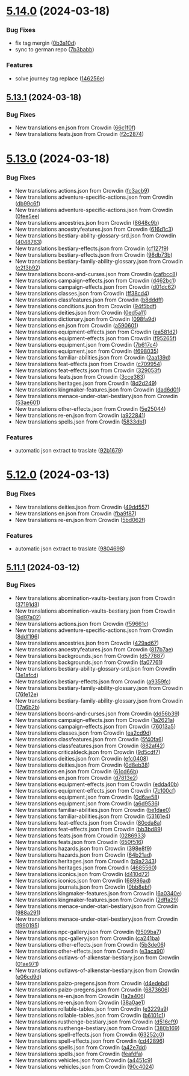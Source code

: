 # [5.14.0](https://github.com/allnnde/pf2e-esp-translation/compare/v5.13.1...v5.14.0) (2024-03-18)


### Bug Fixes

* fix tag mergin ([0b3a10d](https://github.com/allnnde/pf2e-esp-translation/commit/0b3a10d4e67a0d5b25a9236f3e07186e4f342c4d))
* sync to german repo ([7b3babb](https://github.com/allnnde/pf2e-esp-translation/commit/7b3babbe2bb1aa58fb73e512559f4547a7b2f884))


### Features

* solve journey tag replace ([146256e](https://github.com/allnnde/pf2e-esp-translation/commit/146256ee99664e4e1d668fb290c3089c936722aa))



## [5.13.1](https://github.com/allnnde/pf2e-esp-translation/compare/v5.13.0...v5.13.1) (2024-03-18)


### Bug Fixes

* New translations en.json from Crowdin ([66c1f0f](https://github.com/allnnde/pf2e-esp-translation/commit/66c1f0fc1fe9089086884eede02367292c60b1fa))
* New translations feats.json from Crowdin ([f2c2874](https://github.com/allnnde/pf2e-esp-translation/commit/f2c28747dbff8b6cf0ea089e8e414ea275dbefff))



# [5.13.0](https://github.com/allnnde/pf2e-esp-translation/compare/v5.12.0...v5.13.0) (2024-03-18)


### Bug Fixes

* New translations actions.json from Crowdin ([fc3acb9](https://github.com/allnnde/pf2e-esp-translation/commit/fc3acb906d621fe3b6e162a17738305b4f5d9fd2))
* New translations adventure-specific-actions.json from Crowdin ([db99c6f](https://github.com/allnnde/pf2e-esp-translation/commit/db99c6ff37418cac57695c6b7647e09592a0eeac))
* New translations adventure-specific-actions.json from Crowdin ([0fee5ee](https://github.com/allnnde/pf2e-esp-translation/commit/0fee5ee52c5a37f1ad7e367c8fe16c0927f341c9))
* New translations ancestries.json from Crowdin ([8648c9b](https://github.com/allnnde/pf2e-esp-translation/commit/8648c9bc7669091a9ae3ffd75502a62df2a64594))
* New translations ancestryfeatures.json from Crowdin ([616d1c3](https://github.com/allnnde/pf2e-esp-translation/commit/616d1c35896a4ffb1984a21c9644cd387feef934))
* New translations bestiary-ability-glossary-srd.json from Crowdin ([4048763](https://github.com/allnnde/pf2e-esp-translation/commit/4048763fa856b496e4446b1b4d326b30010726b3))
* New translations bestiary-effects.json from Crowdin ([cf127f9](https://github.com/allnnde/pf2e-esp-translation/commit/cf127f958ff8fb762b260d1aa4008cf3779433c4))
* New translations bestiary-effects.json from Crowdin ([98db73b](https://github.com/allnnde/pf2e-esp-translation/commit/98db73bc41fee1923db5fc820e3bfd8568d489a4))
* New translations bestiary-family-ability-glossary.json from Crowdin ([e2f3b92](https://github.com/allnnde/pf2e-esp-translation/commit/e2f3b92f98698f3402a9a52916a4c8c3a8edafc7))
* New translations boons-and-curses.json from Crowdin ([cafbcc8](https://github.com/allnnde/pf2e-esp-translation/commit/cafbcc81dcd05dd78bba3c7eb7c6e0e7bc05fccc))
* New translations campaign-effects.json from Crowdin ([d462bc1](https://github.com/allnnde/pf2e-esp-translation/commit/d462bc137f38ebc0c3e162078cbfb20f8c82cb36))
* New translations campaign-effects.json from Crowdin ([d01dc62](https://github.com/allnnde/pf2e-esp-translation/commit/d01dc6262b5672309cd5e0c0136eb115f3a4637e))
* New translations classes.json from Crowdin ([ff38cd4](https://github.com/allnnde/pf2e-esp-translation/commit/ff38cd4e6bdb45039dca83df88dc68c026fb785a))
* New translations classfeatures.json from Crowdin ([b8dddff](https://github.com/allnnde/pf2e-esp-translation/commit/b8dddffcbb9460b8d3459b2dd8903507df7df2b5))
* New translations conditions.json from Crowdin ([94f5bdf](https://github.com/allnnde/pf2e-esp-translation/commit/94f5bdf18c84935290a6648fb6ded299a904e5c1))
* New translations deities.json from Crowdin ([0ed5a11](https://github.com/allnnde/pf2e-esp-translation/commit/0ed5a11258930bab63b33e23e7124f2db0b15eac))
* New translations dictionary.json from Crowdin ([098fa9d](https://github.com/allnnde/pf2e-esp-translation/commit/098fa9d0474f7fd668580e955b2d0df0210b8e70))
* New translations en.json from Crowdin ([a590601](https://github.com/allnnde/pf2e-esp-translation/commit/a590601bc766de0dc5ec981ee1ff9773fd9506fe))
* New translations equipment-effects.json from Crowdin ([ea581d2](https://github.com/allnnde/pf2e-esp-translation/commit/ea581d2b7523676b35411a6a157a7a4be430ad2f))
* New translations equipment-effects.json from Crowdin ([f95265f](https://github.com/allnnde/pf2e-esp-translation/commit/f95265f14e3d6ed947db72911a2a6c5a472e0521))
* New translations equipment.json from Crowdin ([7b617c4](https://github.com/allnnde/pf2e-esp-translation/commit/7b617c49530207da6f7ad6244d1998289a1afc06))
* New translations equipment.json from Crowdin ([f698035](https://github.com/allnnde/pf2e-esp-translation/commit/f69803551a56d37ae83584e9bf0fa82702d8eefd))
* New translations familiar-abilities.json from Crowdin ([2aa139d](https://github.com/allnnde/pf2e-esp-translation/commit/2aa139d045312056d6b66040a7a7216c3c9e797b))
* New translations feat-effects.json from Crowdin ([c709954](https://github.com/allnnde/pf2e-esp-translation/commit/c709954d749946ed9b3d0317600b806754f859ec))
* New translations feat-effects.json from Crowdin ([329053f](https://github.com/allnnde/pf2e-esp-translation/commit/329053f50a7c8e9ea96ee53ada79239fd314db38))
* New translations feats.json from Crowdin ([3cce383](https://github.com/allnnde/pf2e-esp-translation/commit/3cce383584721cad6023bfdbb07ed74237e2f3b8))
* New translations heritages.json from Crowdin ([8d2d249](https://github.com/allnnde/pf2e-esp-translation/commit/8d2d249f8ec98e612a55bc55c0a80c2290f26848))
* New translations kingmaker-features.json from Crowdin ([dad6d01](https://github.com/allnnde/pf2e-esp-translation/commit/dad6d0184d321371fe80ff4f641a0ec85977d4e9))
* New translations menace-under-otari-bestiary.json from Crowdin ([53ae601](https://github.com/allnnde/pf2e-esp-translation/commit/53ae601600d2d4f60deb9495cf3c3321ce67b270))
* New translations other-effects.json from Crowdin ([5e25044](https://github.com/allnnde/pf2e-esp-translation/commit/5e250446723b56a9a37af4622bff52aa83a440d6))
* New translations re-en.json from Crowdin ([a922841](https://github.com/allnnde/pf2e-esp-translation/commit/a922841ca314e49814ca003195ee8c5d2e239459))
* New translations spells.json from Crowdin ([5833db1](https://github.com/allnnde/pf2e-esp-translation/commit/5833db1de320315d7809eb64740d6b5319da8ed1))


### Features

* automatic json extract to traslate ([92b1679](https://github.com/allnnde/pf2e-esp-translation/commit/92b167933002bf71a5dd7af3e2ce71dbe1ed68f2))



# [5.12.0](https://github.com/allnnde/pf2e-esp-translation/compare/v5.11.1...v5.12.0) (2024-03-13)


### Bug Fixes

* New translations deities.json from Crowdin ([49dd557](https://github.com/allnnde/pf2e-esp-translation/commit/49dd5572f09f7bfc85f691fd6fd4d6e9919fad96))
* New translations en.json from Crowdin ([fba9f87](https://github.com/allnnde/pf2e-esp-translation/commit/fba9f879508481e78d603e43aa260e7bd236e820))
* New translations re-en.json from Crowdin ([5bd062f](https://github.com/allnnde/pf2e-esp-translation/commit/5bd062fe114d428d6c00f8511ec400eec1ec2651))


### Features

* automatic json extract to traslate ([9804698](https://github.com/allnnde/pf2e-esp-translation/commit/980469814458e8292c36998dc34902e6f054a7af))



## [5.11.1](https://github.com/allnnde/pf2e-esp-translation/compare/v5.11.0...v5.11.1) (2024-03-12)


### Bug Fixes

* New translations abomination-vaults-bestiary.json from Crowdin ([37191d3](https://github.com/allnnde/pf2e-esp-translation/commit/37191d30f96bdaa5b851e8dea761988df0ca5378))
* New translations abomination-vaults-bestiary.json from Crowdin ([9d97a02](https://github.com/allnnde/pf2e-esp-translation/commit/9d97a029821ff8b0f8cd747bcef387c0b930542c))
* New translations actions.json from Crowdin ([f59661c](https://github.com/allnnde/pf2e-esp-translation/commit/f59661ca87ce8bcc5cd98c430c9cf7a94095c145))
* New translations adventure-specific-actions.json from Crowdin ([8ddf196](https://github.com/allnnde/pf2e-esp-translation/commit/8ddf196ff5e8b8457e85044f15d026eb02db6cd5))
* New translations ancestries.json from Crowdin ([429ad67](https://github.com/allnnde/pf2e-esp-translation/commit/429ad67f80b8d947566fe95d5bcf1aeb6c53e431))
* New translations ancestryfeatures.json from Crowdin ([817b7ae](https://github.com/allnnde/pf2e-esp-translation/commit/817b7ae5ccaf6a4e4b0f79c8bb86c7fd8940cd30))
* New translations backgrounds.json from Crowdin ([d577887](https://github.com/allnnde/pf2e-esp-translation/commit/d577887095f25ec1ae1ac67fc08349baf0bc555b))
* New translations backgrounds.json from Crowdin ([fa07761](https://github.com/allnnde/pf2e-esp-translation/commit/fa07761df931e1ce278e7e263fcb51fb474668e6))
* New translations bestiary-ability-glossary-srd.json from Crowdin ([3e1afcd](https://github.com/allnnde/pf2e-esp-translation/commit/3e1afcddfbccbb16c2d057cf1567197e35c7b63c))
* New translations bestiary-effects.json from Crowdin ([a9359fc](https://github.com/allnnde/pf2e-esp-translation/commit/a9359fc77cf3a510a6a4768ec77a4a584aa15678))
* New translations bestiary-family-ability-glossary.json from Crowdin ([76fe12e](https://github.com/allnnde/pf2e-esp-translation/commit/76fe12e6a3d98317996e6efedbf2d535ca6ba503))
* New translations bestiary-family-ability-glossary.json from Crowdin ([17a6b2b](https://github.com/allnnde/pf2e-esp-translation/commit/17a6b2b72c572c8f24dd3d56e1597de29c21a951))
* New translations boons-and-curses.json from Crowdin ([dd56b39](https://github.com/allnnde/pf2e-esp-translation/commit/dd56b391ca134bb5b8caee73bb13d5bcc3908cc1))
* New translations campaign-effects.json from Crowdin ([1a2621a](https://github.com/allnnde/pf2e-esp-translation/commit/1a2621a69bb0d8a3a71f6cbd22fde271e22d2b98))
* New translations campaign-effects.json from Crowdin ([76013a5](https://github.com/allnnde/pf2e-esp-translation/commit/76013a58bc6fc8b289cf961ad4847fdf18752dcf))
* New translations classes.json from Crowdin ([ea2cd9d](https://github.com/allnnde/pf2e-esp-translation/commit/ea2cd9d7672b5a8ce9be92b4cf767913643b9bb1))
* New translations classfeatures.json from Crowdin ([5f40fa6](https://github.com/allnnde/pf2e-esp-translation/commit/5f40fa6af8000ce1c79289e57292bc42341d682c))
* New translations classfeatures.json from Crowdin ([882af42](https://github.com/allnnde/pf2e-esp-translation/commit/882af424a6e1419ce827a788fb5becb163fc8036))
* New translations criticaldeck.json from Crowdin ([9d5cdf7](https://github.com/allnnde/pf2e-esp-translation/commit/9d5cdf734be4819bc893e427df2a6049787ca3a7))
* New translations deities.json from Crowdin ([efc0408](https://github.com/allnnde/pf2e-esp-translation/commit/efc040851dd77ac7159b3411462b18991c4fd5d3))
* New translations deities.json from Crowdin ([0d8eb38](https://github.com/allnnde/pf2e-esp-translation/commit/0d8eb38339b386eb76b9d6362add70d085c4b714))
* New translations en.json from Crowdin ([61cd66b](https://github.com/allnnde/pf2e-esp-translation/commit/61cd66bbf325e293bb5486835329b6136c88715c))
* New translations en.json from Crowdin ([d7813e2](https://github.com/allnnde/pf2e-esp-translation/commit/d7813e208ddbd7480e46e83fe250a67513ac2e18))
* New translations equipment-effects.json from Crowdin ([edda40b](https://github.com/allnnde/pf2e-esp-translation/commit/edda40b899759eef972cb448cbf3132ff7888480))
* New translations equipment-effects.json from Crowdin ([7c100cf](https://github.com/allnnde/pf2e-esp-translation/commit/7c100cf7b86ff26498c73f223d8eadcab6d9062f))
* New translations equipment.json from Crowdin ([0d6ae58](https://github.com/allnnde/pf2e-esp-translation/commit/0d6ae58ca0b9fc72bc36b19ef6c9698a25f0fed8))
* New translations equipment.json from Crowdin ([a6d9536](https://github.com/allnnde/pf2e-esp-translation/commit/a6d953637022620bbe5d6a8b98c882fcb2451c1a))
* New translations familiar-abilities.json from Crowdin ([be1dae0](https://github.com/allnnde/pf2e-esp-translation/commit/be1dae03cdb063a23be98cc1abc6311a488caf2a))
* New translations familiar-abilities.json from Crowdin ([53161e4](https://github.com/allnnde/pf2e-esp-translation/commit/53161e4e28845e0dc4fcee38e897e31c23c09229))
* New translations feat-effects.json from Crowdin ([80cda8a](https://github.com/allnnde/pf2e-esp-translation/commit/80cda8ab53c5931552f77c48f6a58e5a8b3c2750))
* New translations feat-effects.json from Crowdin ([bb3bd89](https://github.com/allnnde/pf2e-esp-translation/commit/bb3bd89da54b948cba569bd61ded10f4baffaaf1))
* New translations feats.json from Crowdin ([0286933](https://github.com/allnnde/pf2e-esp-translation/commit/0286933bef94b2c31045deec499e31a7cdaaa485))
* New translations feats.json from Crowdin ([650f516](https://github.com/allnnde/pf2e-esp-translation/commit/650f516fc544d9c6610eb69c6e97b38f03728d52))
* New translations hazards.json from Crowdin ([398e8f9](https://github.com/allnnde/pf2e-esp-translation/commit/398e8f9fc696b296d553aa14b4b1facc2d128707))
* New translations hazards.json from Crowdin ([64b21ad](https://github.com/allnnde/pf2e-esp-translation/commit/64b21ada0c6b6956a4f1336dffaadd937312c3a4))
* New translations heritages.json from Crowdin ([b9a2343](https://github.com/allnnde/pf2e-esp-translation/commit/b9a23433360bc08a1f9db60486e17c9f349b732e))
* New translations heritages.json from Crowdin ([4685560](https://github.com/allnnde/pf2e-esp-translation/commit/46855602aea1b0e60ffbc15b4b6405fb0fdd7c69))
* New translations iconics.json from Crowdin ([d410d72](https://github.com/allnnde/pf2e-esp-translation/commit/d410d72c242261f3bad5f8f15889430dab622ff5))
* New translations iconics.json from Crowdin ([68986ad](https://github.com/allnnde/pf2e-esp-translation/commit/68986ad509344b67bb687759aebf1fbecb8b90de))
* New translations journals.json from Crowdin ([0bb8ebf](https://github.com/allnnde/pf2e-esp-translation/commit/0bb8ebf4fbe1ea2016a3be51e07ecbc98a52d041))
* New translations kingmaker-features.json from Crowdin ([6a0340e](https://github.com/allnnde/pf2e-esp-translation/commit/6a0340e5d608db7aaeacb0aa36b8a50801d01b8c))
* New translations kingmaker-features.json from Crowdin ([2dffa29](https://github.com/allnnde/pf2e-esp-translation/commit/2dffa29e379e8e6fa449f31e57060b582c25681e))
* New translations menace-under-otari-bestiary.json from Crowdin ([988a291](https://github.com/allnnde/pf2e-esp-translation/commit/988a2918347ca3eda77f70e0c605f14ebcae34a1))
* New translations menace-under-otari-bestiary.json from Crowdin ([f990195](https://github.com/allnnde/pf2e-esp-translation/commit/f990195ada735646160ddd8a7b456521fe5be566))
* New translations npc-gallery.json from Crowdin ([9509ba7](https://github.com/allnnde/pf2e-esp-translation/commit/9509ba76231562c44007b97e41af6f6c3bce45d3))
* New translations npc-gallery.json from Crowdin ([ca241ba](https://github.com/allnnde/pf2e-esp-translation/commit/ca241bafb01d3bd034baa75d7432419e023940bf))
* New translations other-effects.json from Crowdin ([5b3de06](https://github.com/allnnde/pf2e-esp-translation/commit/5b3de06a0a54dd995431989d4c09b8e9edf901c8))
* New translations other-effects.json from Crowdin ([e3aca90](https://github.com/allnnde/pf2e-esp-translation/commit/e3aca90783c82aec12e77e7af0bbf9db23c818ce))
* New translations outlaws-of-alkenstar-bestiary.json from Crowdin ([01ae971](https://github.com/allnnde/pf2e-esp-translation/commit/01ae9715894a733d3a6149210803aa327d898b89))
* New translations outlaws-of-alkenstar-bestiary.json from Crowdin ([e06cd9d](https://github.com/allnnde/pf2e-esp-translation/commit/e06cd9d054eaf25dac675bd1ba0fc09e1b0dd674))
* New translations paizo-pregens.json from Crowdin ([d4edebd](https://github.com/allnnde/pf2e-esp-translation/commit/d4edebd29cf623d7b6c334588fb5cbf519b9fce9))
* New translations paizo-pregens.json from Crowdin ([6873606](https://github.com/allnnde/pf2e-esp-translation/commit/68736068fc6fd53ccecbc5fc145023e96896e48e))
* New translations re-en.json from Crowdin ([1a2a406](https://github.com/allnnde/pf2e-esp-translation/commit/1a2a406674f3d8804efc179c805314ef1a317873))
* New translations re-en.json from Crowdin ([38a0ae1](https://github.com/allnnde/pf2e-esp-translation/commit/38a0ae1fdb09d28a2ed2d73e039596e13034b9fd))
* New translations rollable-tables.json from Crowdin ([e3229a9](https://github.com/allnnde/pf2e-esp-translation/commit/e3229a9fe95530b1c9040e7f553d0334333ee45a))
* New translations rollable-tables.json from Crowdin ([b6101c1](https://github.com/allnnde/pf2e-esp-translation/commit/b6101c18a087a845b2c552fc77a7b17d8e19a81a))
* New translations rusthenge-bestiary.json from Crowdin ([d516cf9](https://github.com/allnnde/pf2e-esp-translation/commit/d516cf913c7110e87818f5b4994a9af5deb9e360))
* New translations rusthenge-bestiary.json from Crowdin ([380b169](https://github.com/allnnde/pf2e-esp-translation/commit/380b1692e5acbd6726184a8d60c6781b4963ff61))
* New translations spell-effects.json from Crowdin ([63252c0](https://github.com/allnnde/pf2e-esp-translation/commit/63252c0584d31432927b9816b934b2848f594d62))
* New translations spell-effects.json from Crowdin ([cd42896](https://github.com/allnnde/pf2e-esp-translation/commit/cd4289602c8bb72a814bcfd74f6c9ca4af349885))
* New translations spells.json from Crowdin ([a42e7dd](https://github.com/allnnde/pf2e-esp-translation/commit/a42e7ddf5e6c4e8cf51a9a73323056ddb6d4043c))
* New translations spells.json from Crowdin ([feafdfa](https://github.com/allnnde/pf2e-esp-translation/commit/feafdfa1f02a6055eca1ff10edfa749dc3a87da0))
* New translations vehicles.json from Crowdin ([a4451c9](https://github.com/allnnde/pf2e-esp-translation/commit/a4451c9ab1c02d45ed956de24c12a55761099d49))
* New translations vehicles.json from Crowdin ([90c4024](https://github.com/allnnde/pf2e-esp-translation/commit/90c40247cfaa3fb1bc67c36704ede9bbfd01291a))



